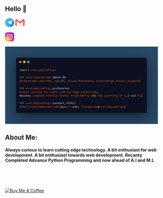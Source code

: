 ## Hello 🙏
<!--
[![](images/telegram(1).png)](https://www.instagram.com/everydaycodings)
![](images/gmail.png)
[![](images/instagram-sketched.png)](https://t.me/ayushkumar_25)
-->
<p><a href="https://t.me/everydaycodings1" target="_black"><img src="images/telegram(1).png " alt="image view error"width="30" height="30"></a>
<a href="sakshammaxwell1891@gmail.com" target="_black"><img src="images/gmail.png " alt="image view error"width="30" height="30"> </a>

<p><a href="https://instagram.com/everydaycodings" target="_black"><img src="images/instagram-sketched.png" alt="image view error"width="30" height="30"></a></p>

![](https://github.com/everydaycodings/everydaycodings/blob/master/aboutMe.png)

## About Me:
#### Always curious to learn cutting edge technology. A bit enthusiast for web development. A bit enthusiast towards web development. Recanty Completed Advance Python Programming and now ahead of A.I and M.L
<br> <br> <br>  

<a href="https://www.buymeacoffee.com/everydaycodings" target="_blank"><img src="https://cdn.buymeacoffee.com/buttons/lato-orange.png" alt="Buy Me A Coffee" style="height: 51px !important;width: 80px !important;" ></a>
